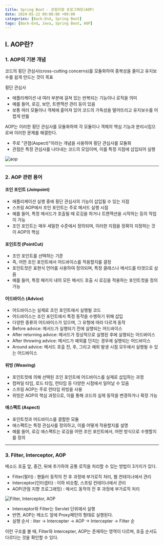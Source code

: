 ```yaml
---
title: Spring Boot - 관점지향 프로그래밍(AOP)
date: 2024-05-22 09:00:00 +09:00
categories: [Back-End, Spring Boot]
tags: [Back-End, Java, Spring Boot, AOP]
---
```



## Ⅰ. AOP란?

### 1. AOP의 기본 개념

코드의 횡단 관심사(cross-cutting concerns)를 모듈화하여 중복성을 줄이고 유지보수를 쉽게 만드는 것이 목표

횡단 관심사
- 애플리케이션 내 여러 부분에 걸쳐 있는 반복되는 기능이나 로직을 의미
- 예를 들어, 로깅, 보안, 트랜잭션 관리 등이 있음
- 보통 여러 모듈이나 객체에 흩어져 있어 코드의 가독성을 떨어뜨리고 유지보수를 어렵게 만듦

AOP는 이러한 횡단 관심사를 모듈화하여 각 모듈이나 객체의 핵심 기능과 분리시킴으로써 이러한 문제를 해결한다.
- 주로 "관점(Aspect)"이라는 개념을 사용하여 횡단 관심사를 모듈화
- 관점은 특정 관심사를 나타내는 코드의 모임이며, 이를 특정 지점에 삽입되어 실행

![aop](https://img1.daumcdn.net/thumb/R720x0.q80/?scode=mtistory2&fname=https%3A%2F%2Ft1.daumcdn.net%2Fcfile%2Ftistory%2F99F4E5475C722F6C09)

---

### 2. AOP 관련 용어

#### 조인 포인트 (Joinpoint)
- 애플리케이션 실행 중에 횡단 관심사의 기능이 삽입될 수 있는 지점
- 스프링 AOP에서 조인 포인트는 주로 메서드 실행 시점
- 예를 들어, 특정 메서드가 호출될 때 로깅을 하거나 트랜잭션을 시작하는 등의 작업이 가능
- 조인 포인트는 매우 세밀한 수준에서 정의되며, 이러한 지점을 정확히 지정하는 것이 AOP의 핵심

#### 포인트컷 (PointCut)
- 조인 포인트를 선택하는 기준
- 즉, 어떤 조인 포인트에서 어드바이스를 적용할지를 결정
- 포인트컷은 표현식 언어를 사용하여 정의되며, 특정 클래스나 메서드를 타겟으로 삼음
- 예를 들어, 특정 패키지 내의 모든 메서드 호출 시 로깅을 적용하는 포인트컷을 정의 가능

#### 어드바이스 (Advice)
- 어드바이스는 실제로 조인 포인트에서 실행될 코드
- 어드바이스는 조인 포인트에서 특정 동작을 수행하기 위해 삽입
- 다양한 종류의 어드바이스가 있으며, 그 유형에 따라 다르게 동작
- Before advice: 메서드가 실행되기 전에 실행되는 어드바이스
- After returning advice: 메서드가 정상적으로 실행된 후에 실행되는 어드바이스
- After throwing advice: 메서드가 예외를 던지는 경우에 실행되는 어드바이스
- Around advice: 메서드 호출 전, 후, 그리고 예외 발생 시점 모두에서 실행될 수 있는 어드바이스
  
#### 위빙 (Weaving)
- 포인트컷에 의해 선택된 조인 포인트에 어드바이스를 실제로 삽입하는 과정
- 컴파일 타임, 로드 타임, 런타임 등 다양한 시점에서 일어날 수 있음
- 스프링 AOP는 주로 런타임 위빙을 사용
- 위빙은 AOP의 핵심 과정으로, 이를 통해 코드의 실제 동작을 변경하거나 확장 가능

#### 애스팩트 (Aspect)
- 포인트컷과 어드바이스를 결합한 모듈
- 애스팩트는 특정 관심사를 정의하고, 이를 어떻게 적용할지를 설명
- 예를 들어, 로깅 애스팩트는 로깅을 어떤 조인 포인트에서, 어떤 방식으로 수행할지를 정의

---

### 3. Filter, Interceptor, AOP

메소드 호출 앞, 중간, 뒤에 추가하여 공통 로직을 처리할 수 있는 방법이 3가지가 있다.

- Filter(필터) : 핸들러 동작의 전 후 과정에 부가로직 처리, 웹 컨테이너에서 관리
- Interceptor(인터셉터) : 이하 비슷함, 스프링 컨테이너에서 관리
- AOP(관점 지향 프로그래밍) : 메서드 동작의 전 후 과정에 부가로직 처리

![Filter, Interceptor, AOP](https://blog.kakaocdn.net/dn/dPyUZL/btr9shq7h1r/7cyF9ODDz1NhU2KtOCQRRk/img.png)

- Interceptor와 Filter는 Servlet 단위에서 실행
- 반면, AOP는 메소드 앞에 Proxy패턴의 형태로 실행된다.
- 실행 순서 : ilter -> Intercepter -> AOP -> Intercepter -> Filter 순

이런 구조를 볼 때, Filter와 Intercepter, AOP는 존재하는 영역이 다르며, 호출 순서도 다르다는 것을 확인할 수 있다.